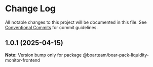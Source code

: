 # Change Log

All notable changes to this project will be documented in this file.
See [Conventional Commits](https://conventionalcommits.org) for commit guidelines.

## 1.0.1 (2025-04-15)

**Note:** Version bump only for package @boarteam/boar-pack-liquidity-monitor-frontend
